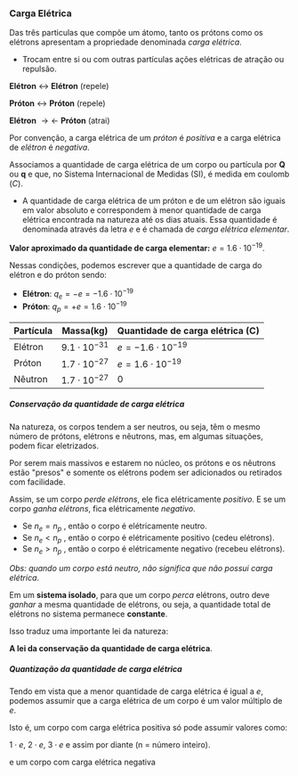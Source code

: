 ### Carga Elétrica

Das três particulas que compõe um átomo, tanto os prótons como os elétrons apresentam a propriedade denominada _carga elétrica_.

- Trocam entre si ou com outras partículas ações elétricas de atração ou repulsão.

**Elétron** $\leftrightarrow$ **Elétron** (repele)

**Próton** $\leftrightarrow$ **Próton** (repele)

**Elétron** $\to \leftarrow$ **Próton**  (atrai)

Por convenção, a carga elétrica de um _próton_ é _positiva_ e a carga elétrica de _elétron_ é _negativa_.

Associamos a quantidade de carga elétrica de um corpo ou partícula por **Q** ou **q** e que, no Sistema Internacional de Medidas (SI), é medida em coulomb (_C_).

- A quantidade de carga elétrica de um próton e de um elétron são iguais em valor absoluto e correspondem à menor quantidade de carga elétrica encontrada na natureza até os dias atuais. Essa quantidade é denominada através da letra _e_ e é chamada de _carga elétrica elementar_.

**Valor aproximado da quantidade de carga elementar:** $e=1.6\cdot 10^{-19}$.

Nessas condições, podemos escrever que a quantidade de carga do elétron e do próton sendo:

- **Elétron**: $q_{e}= -e =-1.6\cdot 10^{-19}$
- **Próton**: $q_{p}=+e =1.6\cdot 10^{-19}$

| Partícula | Massa(kg)           | Quantidade de carga elétrica (C) |
| --------- | ------------------- | -------------------------------- |
| Elétron   | $9.1\cdot 10^{-31}$ | $e =-1.6\cdot 10^{-19}$<br>      |
| Próton    | $1.7\cdot 10^{-27}$ | $e =1.6\cdot 10^{-19}$           |
| Nêutron   | $1.7\cdot 10^{-27}$ | 0                                |

##### Conservação da quantidade de carga elétrica

Na natureza, os corpos tendem a ser neutros, ou seja, têm o mesmo número de prótons, elétrons e nêutrons, mas, em algumas  situações, podem ficar eletrizados.

Por serem mais massivos e estarem no núcleo, os prótons e os nêutrons estão "presos" e somente os elétrons podem ser adicionados ou retirados com facilidade. 

Assim, se um corpo _perde elétrons_, ele fica elétricamente _positivo_. E se um corpo _ganha elétrons_, fica elétricamente _negativo_. 

- Se $n_{e}=n_{p}$ , então o corpo é elétricamente neutro.
- Se $n_{e} < n_{p}$ , então o corpo é elétricamente positivo (cedeu elétrons).
- Se $n_{e} > n_{p}$ , então o corpo é elétricamente negativo (recebeu elétrons).

_Obs: quando um corpo está neutro, não significa que não possui carga elétrica_.

Em um **sistema isolado**, para que um corpo _perca_ elétrons, outro deve _ganhar_ a mesma quantidade de elétrons, ou seja, a quantidade total de elétrons no sistema permanece **constante**. 

Isso traduz uma importante lei da natureza: 

**A lei da conservação da quantidade de carga elétrica**.

##### Quantização da quantidade de carga elétrica

Tendo em vista que a menor quantidade de carga elétrica é igual a $e$, podemos assumir que a carga elétrica de um corpo é um valor múltiplo de $e$. 

Isto é, um corpo com carga elétrica positiva só pode assumir valores como:

$1 \cdot e$, $2 \cdot e$, $3\cdot e$ e assim por diante (n = número inteiro).

e um corpo com carga elétrica negativa 